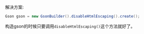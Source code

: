 解决方案:

```java
Gson gson = new GsonBuilder().disableHtmlEscaping().create();
```

构造gson的时候只要调用`disableHtmlEscaping()`这个方法就好了。